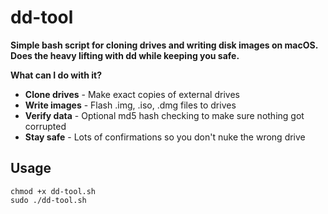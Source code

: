 # dd-tool
**Simple bash script for cloning drives and writing disk images on macOS. Does the heavy lifting with dd while keeping you safe.**


**What can I do with it?**
  - **Clone drives** - Make exact copies of external drives
  - **Write images** - Flash .img, .iso, .dmg files to drives
  - **Verify data** - Optional md5 hash checking to make sure nothing got corrupted
  - **Stay safe** - Lots of confirmations so you don't nuke the wrong drive

## Usage
```
chmod +x dd-tool.sh
sudo ./dd-tool.sh
```
